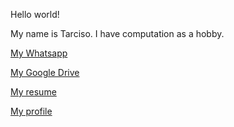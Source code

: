 Hello world!


My name is Tarciso. I have computation as a hobby. 


[My Whatsapp](https://wa.me/5519992969405)


[My Google Drive](https://bit.ly/tarcisomesquita)


[My resume](http://lattes.cnpq.br/9111778232162671)


[My profile](https://www.blogger.com/profile/17814442605048326934)

